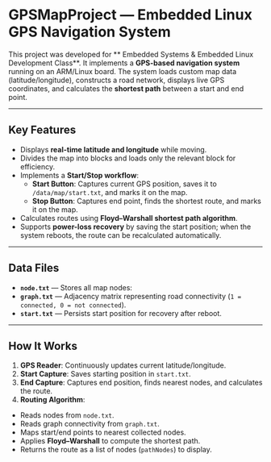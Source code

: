 # GPSMapProject — Embedded Linux GPS Navigation System

This project was developed for ** Embedded Systems & Embedded Linux Development Class**. It implements a **GPS-based navigation system** running on an ARM/Linux board. The system loads custom map data (latitude/longitude), constructs a road network, displays live GPS coordinates, and calculates the **shortest path** between a start and end point.

---

##  Key Features

* Displays **real-time latitude and longitude** while moving.
* Divides the map into blocks and loads only the relevant block for efficiency.
* Implements a **Start/Stop workflow**:
  * **Start Button**: Captures current GPS position, saves it to `/data/map/start.txt`, and marks it on the map.
  * **Stop Button**: Captures end point, finds the shortest route, and marks it on the map.
* Calculates routes using **Floyd–Warshall shortest path algorithm**.
* Supports **power-loss recovery** by saving the start position; when the system reboots, the route can be recalculated automatically.

---

##  Data Files

* **`node.txt`** — Stores all map nodes:
* **`graph.txt`** — Adjacency matrix representing road connectivity (`1 = connected, 0 = not connected`).
* **`start.txt`** — Persists start position for recovery after reboot.

---

##  How It Works

1. **GPS Reader**: Continuously updates current latitude/longitude.
2. **Start Capture**: Saves starting position in `start.txt`.
3. **End Capture**: Captures end position, finds nearest nodes, and calculates the route.
4. **Routing Algorithm**:
 * Reads nodes from `node.txt`.
 * Reads graph connectivity from `graph.txt`.
 * Maps start/end points to nearest collected nodes.
 * Applies **Floyd–Warshall** to compute the shortest path.
 * Returns the route as a list of nodes (`pathNodes`) to display.


